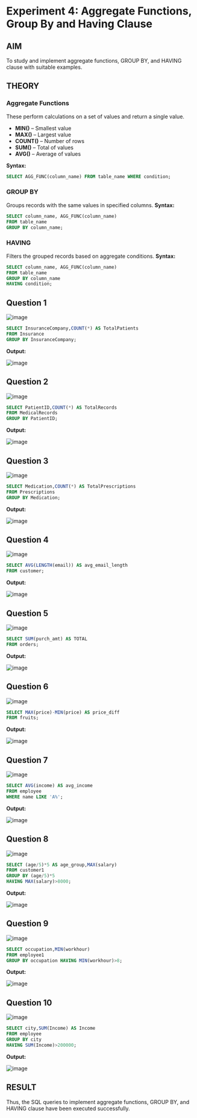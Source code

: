 # Experiment 4: Aggregate Functions, Group By and Having Clause

## AIM
To study and implement aggregate functions, GROUP BY, and HAVING clause with suitable examples.

## THEORY

### Aggregate Functions
These perform calculations on a set of values and return a single value.

- **MIN()** – Smallest value  
- **MAX()** – Largest value  
- **COUNT()** – Number of rows  
- **SUM()** – Total of values  
- **AVG()** – Average of values

**Syntax:**
```sql
SELECT AGG_FUNC(column_name) FROM table_name WHERE condition;
```
### GROUP BY
Groups records with the same values in specified columns.
**Syntax:**
```sql
SELECT column_name, AGG_FUNC(column_name)
FROM table_name
GROUP BY column_name;
```
### HAVING
Filters the grouped records based on aggregate conditions.
**Syntax:**
```sql
SELECT column_name, AGG_FUNC(column_name)
FROM table_name
GROUP BY column_name
HAVING condition;
```

**Question 1**
--
![image](https://github.com/user-attachments/assets/b3fb1aa8-d1e7-4413-9612-0bf0f2ef0d66)


```sql
SELECT InsuranceCompany,COUNT(*) AS TotalPatients 
FROM Insurance 
GROUP BY InsuranceCompany;
```

**Output:**

![image](https://github.com/user-attachments/assets/59d35cdd-6414-4d95-8875-4b14bab63713)


**Question 2**
---
![image](https://github.com/user-attachments/assets/e75bfb67-2d4c-46a8-83af-95547b6c5e48)


```sql
SELECT PatientID,COUNT(*) AS TotalRecords
FROM MedicalRecords
GROUP BY PatientID;
```

**Output:**

![image](https://github.com/user-attachments/assets/4089742d-18cb-48d8-bd35-daf452bf74ff)


**Question 3**
---
![image](https://github.com/user-attachments/assets/3ab69dea-8d40-4533-b9a3-916826ae4a5e)


```sql
SELECT Medication,COUNT(*) AS TotalPrescriptions
FROM Prescriptions
GROUP BY Medication;
```

**Output:**

![image](https://github.com/user-attachments/assets/2123be36-65dd-4217-a4ee-08719a534fad)


**Question 4**
---
![image](https://github.com/user-attachments/assets/0d71496a-7b81-40e6-9bcb-942d0ae1e91b)


```sql
SELECT AVG(LENGTH(email)) AS avg_email_length 
FROM customer;
```

**Output:**

![image](https://github.com/user-attachments/assets/2372ff22-0182-4723-b125-6e44aaa0566c)


**Question 5**
---
![image](https://github.com/user-attachments/assets/913d7fcd-24c7-4c92-aa16-f1af2a52e2ef)


```sql
SELECT SUM(purch_amt) AS TOTAL
FROM orders;
```

**Output:**

![image](https://github.com/user-attachments/assets/f30ada70-8038-4977-b936-a4d0812ecda4)


**Question 6**
---
![image](https://github.com/user-attachments/assets/c8060d77-8198-45b0-bb23-a9270c7d1a2b)


```sql
SELECT MAX(price)-MIN(price) AS price_diff
FROM fruits;
```

**Output:**

![image](https://github.com/user-attachments/assets/aca7c661-fb23-4d0a-a799-5720e5844a3c)


**Question 7**
---
![image](https://github.com/user-attachments/assets/4fdb7c36-2f11-4ec6-9c1d-65c8e5971b8e)


```sql
SELECT AVG(income) AS avg_income
FROM employee
WHERE name LIKE 'A%';
```

**Output:**

![image](https://github.com/user-attachments/assets/346b8ed8-58d3-45ed-99cc-688d8505145a)


**Question 8**
---
![image](https://github.com/user-attachments/assets/d834451a-6b56-4edc-9015-fc36933f450e)


```sql
SELECT (age/5)*5 AS age_group,MAX(salary)
FROM customer1
GROUP BY (age/5)*5
HAVING MAX(salary)>8000;
```

**Output:**

![image](https://github.com/user-attachments/assets/9fd9b191-400f-4218-b3d3-7c555e3a8e84)


**Question 9**
---
![image](https://github.com/user-attachments/assets/e185bbe1-ec90-4c34-b8d7-8e8a4ceabe20)


```sql
SELECT occupation,MIN(workhour) 
FROM employee1
GROUP BY occupation HAVING MIN(workhour)>8;
```

**Output:**

![image](https://github.com/user-attachments/assets/d1be45fb-587f-442c-b200-bce0eceae56b)


**Question 10**
---
![image](https://github.com/user-attachments/assets/62937514-85ad-40ea-8ce3-bbd1450bdf3b)


```sql
SELECT city,SUM(Income) AS Income 
FROM employee 
GROUP BY city
HAVING SUM(Income)>200000;
```

**Output:**

![image](https://github.com/user-attachments/assets/467bdf7f-0407-47d4-8c64-8ed2287f6288)



## RESULT
Thus, the SQL queries to implement aggregate functions, GROUP BY, and HAVING clause have been executed successfully.
